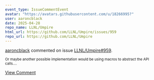 ```yaml
---
event_type: IssueCommentEvent
avatar: "https://avatars.githubusercontent.com/u/18266995?"
user: aaroncblack
date: 2025-04-28
repo_name: LLNL/Umpire
html_url: https://github.com/LLNL/Umpire/issues/959
repo_url: https://github.com/LLNL/Umpire
---
```


<a href='https://github.com/aaroncblack' target='_blank'>aaroncblack</a> commented on issue <a href='https://github.com/LLNL/Umpire/issues/959' target='_blank'>LLNL/Umpire#959</a>.

<small>Or maybe another possible implementation would be using macros to abstract the API calls....</small>

<a href='https://github.com/LLNL/Umpire/issues/959' target='_blank'>View Comment</a>